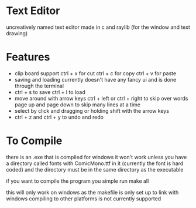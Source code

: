# Text Editor
uncreatively named text editor made in c and raylib (for the window and text drawing)

# Features
- clip board support ctrl + x for cut ctrl + c for copy ctrl + v for paste
- saving and loading currently doesn't have any fancy ui and is done through the terminal
- ctrl + s to save ctrl + l to load
- move around with arrow keys ctrl + left or ctrl + right to skip over words page up and page down to skip many lines at a time
- select by click and dragging or holding shift with the arrow keys
- ctrl + z and ctrl + y to undo and redo

# To Compile
there is an .exe that is compiled for windows it won't work unless you have a directory called fonts with ComicMono.ttf in it (currently the font is hard coded) and the directory must be in the same directory as the executable

if you want to compile the program you simple run 
make all

this will only work on windows as the makefile is only set up to link with windows compiling to other platforms is not currently supported